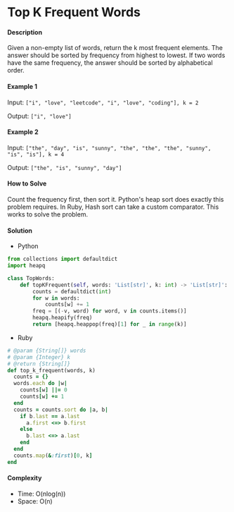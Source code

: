 # Top K Frequent Words

#### Description

Given a non-empty list of words, return the k most frequent elements. The answer should be sorted by frequency from highest to lowest. If two words have the same frequency, the answer should be sorted by alphabetical order.

#### Example 1
Input: `["i", "love", "leetcode", "i", "love", "coding"], k = 2`

Output: `["i", "love"]`

#### Example 2
Input: `["the", "day", "is", "sunny", "the", "the", "the", "sunny", "is", "is"], k = 4`

Output: `["the", "is", "sunny", "day"]`

#### How to Solve

Count the frequency first, then sort it.
Python's heap sort does exactly this problem requires.
In Ruby, Hash sort can take a custom comparator. This works to solve the problem.

#### Solution
- Python

```python
from collections import defaultdict
import heapq

class TopWords:
    def topKFrequent(self, words: 'List[str]', k: int) -> 'List[str]':
        counts = defaultdict(int)
        for w in words:
            counts[w] += 1
        freq = [(-v, word) for word, v in counts.items()]
        heapq.heapify(freq)
        return [heapq.heappop(freq)[1] for _ in range(k)]
```

- Ruby

```ruby
# @param {String[]} words
# @param {Integer} k
# @return {String[]}
def top_k_frequent(words, k)
  counts = {}
  words.each do |w|
    counts[w] ||= 0
    counts[w] += 1
  end
  counts = counts.sort do |a, b|
    if b.last == a.last
      a.first <=> b.first
    else
      b.last <=> a.last
    end
  end
  counts.map(&:first)[0, k]
end
```

#### Complexity
- Time: O(nlog(n))
- Space: O(n)